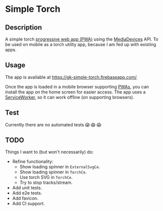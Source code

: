 # Simple Torch


## Description

A simple torch [progressive web app (PWA)][mdn-pwa] using the [MediaDevices][mdn-media-devices] API.
To be used on mobile as a torch utility app, because I am fed up with existing apps.


## Usage

The app is available at https://gk-simple-torch.firebaseapp.com/.

Once the app is loaded in a mobile browser supporting [PWAs][mdn-pwa], you can install the app on the home screen for
easier access. The app uses a [ServiceWorker][mdn-sw], so it can work offline (on supporting browsers).


## Test

Currently there are no automated tests :scream: :scream: :scream:


## TODO

Things I want to (but won't necessarily) do:

- Refine functionality:
  - Show loading spinner in `ExternalSvgCe`.
  - Show loading spinner in `TorchCe`.
  - Use torch SVG in `TorchCe`.
  - Try to stop tracks/stream.
- Add unit tests.
- Add e2e tests.
- Add favicon.
- Add CI support.


[mdn-media-devices]: https://developer.mozilla.org/en-US/docs/Web/API/MediaDevices
[mdn-pwa]: https://developer.mozilla.org/en-US/docs/Web/Progressive_web_apps
[mdn-sw]: https://developer.mozilla.org/en-US/docs/Web/API/Service_Worker_API
